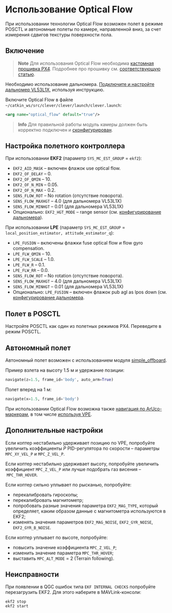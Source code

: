 # Использование Optical Flow

При использовании технологии Optical Flow возможен полет в режиме POSCTL и автономные полеты по камере, направленной вниз, за счет измерения сдвигов текстуры поверхности пола.

## Включение

> **Note** Для использования Optical Flow необходима <a id="download-firmware" href="https://github.com/CopterExpress/Firmware/releases">кастомная прошивка PX4</a>. Подробнее про прошивку см. [соответствующую статью](firmware.md).

<script type="text/javascript">
    fetch('https://api.github.com/repos/CopterExpress/Firmware/releases').then(res => res.json()).then(function(data) {
        for (let release of data) {
            if (!release.prerelease && !release.draft && release.tag_name.includes('-clever.')) {
                document.querySelector('#download-firmware').href = release.html_url;
                return;
            }
        }
    });
</script>

Необходимо использование дальномера. [Подключите и настройте дальномер VL53L1X](laser.md), используя инструкцию.

Включите Optical Flow в файле `~/catkin_ws/src/clever/clever/launch/clever.launch`:

```xml
<arg name="optical_flow" default="true"/>
```

> **Info** Для правильной работы модуль камеры должен быть корректно подключен и [сконфигурирован](camera.md).

## Настройка полетного контроллера

При использовании **EKF2** (параметр `SYS_MC_EST_GROUP` = `ekf2`):

* `EKF2_AID_MASK` – включен флажок use optical flow.
* `EKF2_OF_DELAY` – 0.
* `EKF2_OF_QMIN` – 10.
* `EKF2_OF_N_MIN` – 0.05.
* `EKF2_OF_N_MAX` - 0.2.
* `SENS_FLOW_ROT` – No rotation (отсутствие поворота).
* `SENS_FLOW_MAXHGT` – 4.0 (для дальномера VL53L1X)
* `SENS_FLOW_MINHGT` – 0.01 (для дальномера VL53L1X)
* Опционально: `EKF2_HGT_MODE` – range sensor (см. [конфигурирование дальномера](laser.md)).

При использовании **LPE** (параметр `SYS_MC_EST_GROUP` = `local_position_estimator, attitude_estimator_q`):

* `LPE_FUSION` – включены флажки fuse optical flow и flow gyro compensation.
* `LPE_FLW_QMIN` – 10.
* `LPE_FLW_SCALE` – 1.0.
* `LPE_FLW_R` – 0.1.
* `LPE_FLW_RR` – 0.0.
* `SENS_FLOW_ROT` – No rotation (отсутствие поворота).
* `SENS_FLOW_MAXHGT` – 4.0 (для дальномера VL53L1X)
* `SENS_FLOW_MINHGT` – 0.01 (для дальномера VL53L1X)
* Опционально: `LPE_FUSION` – включен флажок pub agl as lpos down (см. [конфигурирование дальномера](laser.md).

## Полет в POSCTL

Настройте POSCTL как один из полетных режимов PX4. Переведите в режим POSCTL.

## Автономный полет

Автономный полет возможен с использованием модуля [simple_offboard](simple_offboard.md).

Пример взлета на высоту 1.5 м и удержание позиции:

```python
navigate(z=1.5, frame_id='body', auto_arm=True)
```

Полет вперед на 1 м:

```python
navigate(x=1.5, frame_id='body')
```

При использовании Optical Flow возможна также [навигация по ArUco-маркерам](aruco_marker.md), в том числе [используя VPE](aruco_map.md).

## Дополнительные настройки

<!-- TODO: статья по пидам -->

Если коптер нестабильно удерживает позицию по VPE, попробуйте увеличить коэффициенты *P* PID-регулятора по скорости – параметры `MPC_XY_VEL_P` и `MPC_Z_VEL_P`.

Если коптер нестабильно удерживает высоту, попробуйте увеличить коэффициент `MPC_Z_VEL_P` или лучше подобрать газ висения – `MPC_THR_HOVER`.

Если коптер сильно уплывает по рысканью, попробуйте:

* перекалибровать гироскопы;
* перекалибровать магнитометр;
* попробовать разные значения параметра `EKF2_MAG_TYPE`, который определяет, каким образом данные с магнитометра используются в EKF2;
* изменять значения параметров `EKF2_MAG_NOISE`, `EKF2_GYR_NOISE`, `EKF2_GYR_B_NOISE`.

Если коптер уплывает по высоте, попробуйте:

* повысить значение коэффициента `MPC_Z_VEL_P`;
* изменить значение параметра `MPC_THR_HOVER`;
* выставить `MPC_ALT_MODE` = 2 (Terrain following).

## Неисправности

При появлении в QGC ошибок типа `EKF INTERNAL CHECKS` попробуйте перезагрузить EKF2. Для этого наберите в MAVLink-консоли:

```nsh
ekf2 stop
ekf2 start
```

